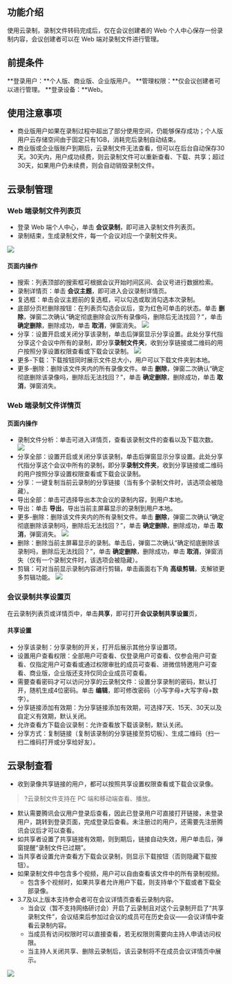 ## 功能介绍
使用云录制，录制文件转码完成后，仅在会议创建者的 Web 个人中心保存一份录制内容，会议创建者可以在 Web 端对录制文件进行管理。

## 前提条件
**登录用户：**个人版、商业版、企业版用户。
**管理权限：**仅会议创建者可以进行管理。
**登录设备：**Web。

## 使用注意事项
- 商业版用户如果在录制过程中超出了部分使用空间，仍能够保存成功；个人版用户云存储空间由于固定只有1GB，消耗完后录制自动结束。
- 商业版或企业版账户到期后，云录制文件无法查看，但可以在后台自动保存30天。30天内，用户成功续费，则云录制文件可以重新查看、下载、共享；超过30天，如果用户仍未续费，则会自动销毁录制文件。

## 云录制管理
### Web 端录制文件列表页
- 登录 Web 端个人中心，单击 **会议录制**，即可进入录制文件列表页。
- 录制结束，生成录制文件，每一个会议对应一个录制文件夹。

![](https://qcloudimg.tencent-cloud.cn/raw/54e303d12b5348dc081256aad2f741b5.png)

#### 页面内操作
- 搜索：列表顶部的搜索框可根据会议开始时间区间、会议号进行数据检索。
- 录制详情页：单击 **会议主题**，即可进入会议录制详情页。
- 复选框：单击会议主题前的复选框，可以勾选或取消勾选本次录制。
- 底部分页栏删除按钮：在列表页勾选会议后，变为红色可单击的状态。单击 **删除**，弹窗二次确认“确定彻底删除会议所有录像吗，删除后无法找回？”，单击 **确定删除**，删除成功，单击 **取消**，弹窗消失。
![](https://qcloudimg.tencent-cloud.cn/raw/8faccf82381bbf7aaf3e18897d68846f.png)
- 分享：设置开启或关闭分享该录制，单击后弹窗显示分享设置。此处分享代指分享这个会议中所有的录制，即分享**录制文件夹**，收到分享链接或二维码的用户按照分享设置权限查看或下载会议录制。
![](https://qcloudimg.tencent-cloud.cn/raw/5e4e1fd113cd65676d3c855a15bebfcd.png)
- 更多-下载：下载按钮同时展示文件总大小，用户可以下载文件夹到本地。
- 更多-删除：删除该文件夹内的所有录像文件。单击 **删除**，弹窗二次确认“确定彻底删除该录像吗，删除后无法找回？”，单击 **确定删除**，删除成功，单击 **取消**，弹窗消失。


### Web 端录制文件详情页 
#### 页面内操作
- 录制文件分析：单击可进入详情页，查看该录制文件的查看以及下载次数。
![](https://qcloudimg.tencent-cloud.cn/raw/2582872d9ed24db46b69ef945f0df62f.png)
- 分享全部：设置开启或关闭分享该录制，单击后弹窗显示分享设置。此处分享代指分享这个会议中所有的录制，即分享**录制文件夹**，收到分享链接或二维码的用户按照分享设置权限查看或下载会议录制。
- 分享：一键复制当前云录制的分享链接（当有多个录制文件时，该选项会被隐藏）。
- 导出全部：单击可选择导出本次会议的录制内容，到用户本地。
- 导出：单击 **导出**，导出当前主屏幕显示的录制到用户本地。
- 更多-删除：删除该文件夹内的所有录制文件。单击 **删除**，弹窗二次确认“确定彻底删除该录制吗，删除后无法找回？”，单击 **确定删除**，删除成功，单击 **取消**，弹窗消失。
![](https://qcloudimg.tencent-cloud.cn/raw/452a6fbc2925b2a2d9b5f490a1c5e7c5.png)
- 删除：删除当前主屏幕显示的录制。单击后，弹窗二次确认“确定彻底删除该录制吗，删除后无法找回？”，单击 **确定删除**，删除成功，单击 **取消**，弹窗消失（仅有一个录制文件时，该选项会被隐藏）。
- 剪辑：可对当前显示录制内容进行剪辑，单击画面右下角 **高级剪辑**，支解锁更多剪辑功能。
![](https://qcloudimg.tencent-cloud.cn/raw/44b99855997dec6d25c2b36dfb1ca39e.png)

### 会议录制共享设置页
在云录制列表页或详情页中，单击**共享**，即可打开**会议录制共享设置**页，

#### 共享设置
- 分享该录制：分享录制的开关，打开后展示其他分享设置项。
- 设置用户查看权限：全部用户可查看、仅登录用户可查看、仅参会用户可查看、仅指定用户可查看或通过权限审批的成员可查看、进微信特邀用户可查看、商业版，企业版还支持仅同企业成员可查看。
- 需要查看密码才可以访问分享的云录制文件：设置分享录制的密码，默认打开，随机生成4位密码。单击 **编辑**，即可修改密码（小写字母+大写字母+数字）。
- 分享链接添加有效期：为分享链接添加有效期，可选择7天、15天、30天以及自定义有效期，默认关闭。
- 允许查看方下载会议录制：允许查看放下载该录制，默认关闭。
- 分享方式：复制链接（复制该录制的分享链接至剪切板）、生成二维码（扫一扫二维码打开或分享给好友）。


## 云录制查看
- 收到录像共享链接的用户，都可以按照共享设置权限查看或下载会议录像。
>?云录制文件支持在 PC 端和移动端查看、播放。
- 默认需要腾讯会议用户登录后查看，因此已登录用户可直接打开链接，未登录用户，跳转到登录页面，完成登录后查看。未注册过的用户，还需要先注册腾讯会议后才可以查看。
- 如共享者设置了共享链接有效期，则到期后，链接自动失效，用户单击后，弹窗提醒“录制文件已过期”。
- 当共享者设置允许查看方下载会议录制，则显示下载按钮（否则隐藏下载按钮）。
- 如果录制文件中包含多个视频，用户可以自由查看该文件中的所有录制视频。
	- 包含多个视频时，如果共享者允许用户下载，则支持单个下载或者下载全部录像。
- 3.7及以上版本支持参会者可在会议详情页查看云录制内容。
  - 当会议（暂不支持网络研讨会）开启了云录制且对这个云录制开启了“共享录制文件”，会议结束后参加过会议的成员可在历史会议——会议详情中查看云录制内容。
  - 当成员有访问权限时可以直接查看，若无权限则需要向主持人申请访问权限。
  - 当主持人关闭共享、删除云录制后，该云录制将不在成员会议详情页中展示。

![](https://qcloudimg.tencent-cloud.cn/raw/ad03d6778bb72c004f21522157ca311a.png)
